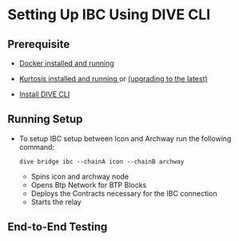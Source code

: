 # Setting Up IBC Using DIVE CLI

## Prerequisite

- [Docker installed and running](https://docs.docker.com/get-docker/)

- [Kurtosis installed and running ](https://docs.kurtosis.com/install#ii-install-the-cli) or [(upgrading to the latest)](https://docs.kurtosis.com/upgrade)

- [Install DIVE CLI ](https://github.com/HugoByte/DIVE#installing-dive-cli)

## Running Setup

- To setup IBC setup between Icon and Archway run the following command:

  ```shell
  dive bridge ibc --chainA icon --chainB archway
  ```

  - Spins icon and archway node
  - Opens Btp Network for BTP Blocks
  - Deploys the Contracts necessary for the IBC connection
  - Starts the relay

## End-to-End Testing
